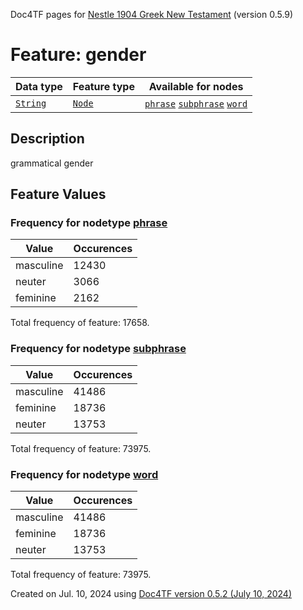 Doc4TF pages for [Nestle 1904 Greek New Testament](https://github.com/saulocantanhede/tfgreek2/tree/main/tf) (version 0.5.9)
# Feature: gender
Data type|Feature type|Available for nodes
---|---|---
[`String`](featuresbydatatype.md#string)|[`Node`](featuresbytype.md#node)| [`phrase`](featuresbynodetype.md#phrase)  [`subphrase`](featuresbynodetype.md#subphrase)  [`word`](featuresbynodetype.md#word) 
## Description
grammatical gender
## Feature Values
### Frequency for nodetype [phrase](featuresbynodetype.md#phrase)
Value|Occurences
---|---
masculine|12430
neuter|3066
feminine|2162

Total frequency of feature: 17658.
 ### Frequency for nodetype [subphrase](featuresbynodetype.md#subphrase)
Value|Occurences
---|---
masculine|41486
feminine|18736
neuter|13753

Total frequency of feature: 73975.
 ### Frequency for nodetype [word](featuresbynodetype.md#word)
Value|Occurences
---|---
masculine|41486
feminine|18736
neuter|13753

Total frequency of feature: 73975.
  

Created on Jul. 10, 2024 using [Doc4TF version 0.5.2 (July 10, 2024)](https://github.com/tonyjurg/Doc4TF/blob/main/CreateFeatureDoc.ipynb) 